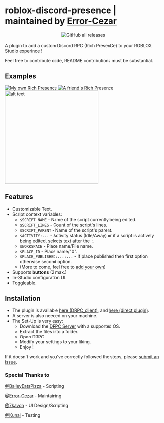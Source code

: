# roblox-discord-presence | maintained by [Error-Cezar](https://github.com/Error-Cezar)
<div align="center">
<img alt="GitHub all releases" src="https://img.shields.io/github/downloads/RigidStudios/roblox-discord-presence/total?style=for-the-badge">
  <br/>
   <br/>
</div>
A plugin to add a custom Discord RPC (Rich PresenCe) to your ROBLOX Studio experince ! 

Feel free to contribute code, README contributions must be substantial.

## Examples
![My own Rich Presence](https://i.imgur.com/8UCUake.png) ![A friend's Rich Presence](https://i.imgur.com/2iRtS6D.png) <img src="https://user-images.githubusercontent.com/34319439/110258821-f3c12500-7fbd-11eb-8b68-a5b0b91f1192.PNG" alt="alt text" width="300">

## Features
* Customizable Text.
* Script context variables:
   * `$SCRIPT_NAME` - Name of the script currently being edited.
   * `$SCRIPT_LINES` - Count of the script's lines.
   * `$SCRIPT_PARENT` - Name of the script's parent.
   * `$ACTIVITY:...` - Activity status (Idle/Away) or if a script is actively being edited, selects text after the `:`.
   * `$WORKSPACE` - Place name/File name.
   * `$PLACE_ID` - Place name/"0".
   * `$PLACE_PUBLISHED:...:...` - If place published then first option otherwise second option.
   * (More to come, feel free to [add your own](https://github.com/RigidStudios/roblox-discord-presence/blob/main/plugin/src/DRPC/src/generators/formatString.luau))
* Supports **buttons** (2 max.)
* In-Studio configuration UI.
* Toggleable.

## Installation
* The plugin is available [here (DRPC_client)](https://github.com/RigidStudios/roblox-discord-presence/releases/latest), and [here (direct plugin)](https://www.roblox.com/library/6478572909/DRPC).
* A server is also needed on your machine.
* The Set-Up is very easy:
   * Download the [DRPC Server](https://github.com/RigidStudios/roblox-discord-presence/releases/latest) with a supported OS.
   * Extract the files into a folder.
   * Open DRPC.
   * Modify your settings to your liking.
   * Enjoy !

If it doesn't work and you've correctly followed the steps, please [submit an issue](https://github.com/RigidStudios/roblox-discord-presence/issues/new/choose).

### Special Thanks to
[@BaileyEatsPizza](https://github.com/BaileyEatsPizza) - Scripting

[@Error-Cezar](https://github.com/Error-Cezar) - Maintaining

[@7kayoh](https://github.com/7kayoh) - UI Design/Scripting

[@Kunal](https://github.com/MotixKunal) - Testing

